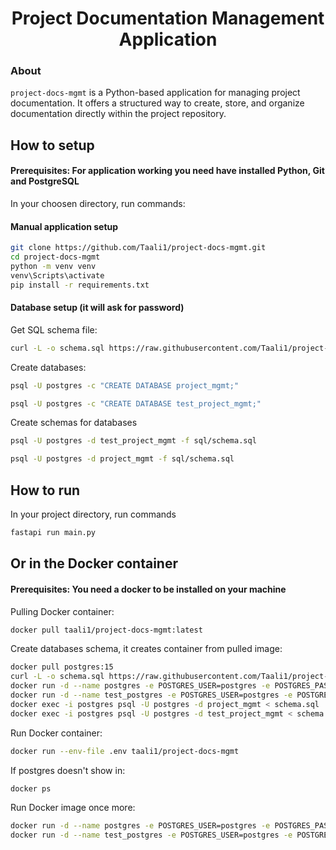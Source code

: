 # <center> Project Documentation Management Application </center>

### About
`project-docs-mgmt` is a Python-based application for managing project documentation. It offers a structured way to create, store, and organize documentation directly within the project repository.


## How to setup
#### Prerequisites: For application working you need have installed Python, Git and PostgreSQL

In your choosen directory, run commands:

#### Manual application setup
```bash
git clone https://github.com/Taali1/project-docs-mgmt.git
cd project-docs-mgmt
python -m venv venv
venv\Scripts\activate
pip install -r requirements.txt
```

#### Database setup (it will ask for password)
Get SQL schema file:
```bash
curl -L -o schema.sql https://raw.githubusercontent.com/Taali1/project-docs-mgmt/main/sql/schema.sql
```
Create databases:
```bash
psql -U postgres -c "CREATE DATABASE project_mgmt;"
```
```bash
psql -U postgres -c "CREATE DATABASE test_project_mgmt;"
```
Create schemas for databases
```bash
psql -U postgres -d test_project_mgmt -f sql/schema.sql
```
```bash
psql -U postgres -d project_mgmt -f sql/schema.sql
```


## How to run
In your project directory, run commands
```bash
fastapi run main.py
```

## Or in the Docker container
#### Prerequisites: You need a docker to be installed on your machine
Pulling Docker container:
```bash
docker pull taali1/project-docs-mgmt:latest
```

Create databases schema, it creates container from pulled image:
```bash
docker pull postgres:15
curl -L -o schema.sql https://raw.githubusercontent.com/Taali1/project-docs-mgmt/main/sql/schema.sql
docker run -d --name postgres -e POSTGRES_USER=postgres -e POSTGRES_PASSWORD=postgres -e POSTGRES_DB=project_mgmt -p 5432:5432 postgres:15
docker run -d --name test_postgres -e POSTGRES_USER=postgres -e POSTGRES_PASSWORD=postgres -e POSTGRES_DB=test_project_mgmt -p 5433:5433 postgres:15
docker exec -i postgres psql -U postgres -d project_mgmt < schema.sql
docker exec -i postgres psql -U postgres -d test_project_mgmt < schema.sql
```

Run Docker container:
```bash
docker run --env-file .env taali1/project-docs-mgmt
```
If postgres doesn't show in:
```bash
docker ps
```
Run Docker image once more:
```bash
docker run -d --name postgres -e POSTGRES_USER=postgres -e POSTGRES_PASSWORD=postgres -e POSTGRES_DB=project_mgmt -p 5432:5432 postgres:15
docker run -d --name test_postgres -e POSTGRES_USER=postgres -e POSTGRES_PASSWORD=postgres -e POSTGRES_DB=test_project_mgmt -p 5433:5433 postgres:15
```
